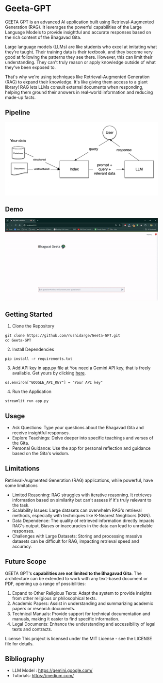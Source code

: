 # Geeta-GPT
GEETA GPT is an advanced AI application built using Retrieval-Augmented Generation (RAG). It leverages the powerful capabilities of the Large Language Models to provide insightful and accurate responses based on the rich content of the Bhagavad Gita.

Large language models (LLMs) are like students who excel at imitating what they're taught. Their training data is their textbook, and they become very good at following the patterns they see there. However, this can limit their understanding. They can't truly reason or apply knowledge outside of what they've been exposed to.

That's why we're using techniques like Retrieval-Augmented Generation (RAG) to expand their knowledge. It's like giving them access to a giant library! RAG lets LLMs consult external documents when responding,  helping them ground their answers in real-world information and reducing made-up facts.

## Pipeline
![Pipeline image](/images/pipeline.png "This is a pipeline image.")

## Demo 
![Demo of GEETA GPT](/images/Geeta_gpt_demo.gif "This is a Demo of app.")

## Getting Started
1. Clone the Repository
```
git clone https://github.com/rushidarge/Geeta-GPT.git
cd Geeta-GPT
```
2. Install Dependencies
```
pip install -r requirements.txt
```
3. Add API key in app.py file at
You need a Gemini API key, that is freely available. Get yours by clicking [here](https://aistudio.google.com/app/apikey).
```
os.environ["GOOGLE_API_KEY"] = "Your API key"
```
4. Run the Application
```
streamlit run app.py
```

## Usage
- Ask Questions: Type your questions about the Bhagavad Gita and receive insightful responses.
- Explore Teachings: Delve deeper into specific teachings and verses of the Gita.
- Personal Guidance: Use the app for personal reflection and guidance based on the Gita's wisdom.

## Limitations
Retrieval-Augmented Generation (RAG) applications, while powerful,  have some limitations
- Limited Reasoning: RAG struggles with iterative reasoning. It retrieves information based on similarity but can't assess if it's truly relevant to the task.
- Scalability Issues:  Large datasets can overwhelm RAG's retrieval methods, especially with techniques like K-Nearest Neighbors (KNN).
- Data Dependence:  The quality of retrieved information directly impacts RAG's output. Biases or inaccuracies in the data can lead to unreliable responses.
- Challenges with Large Datasets:  Storing and processing massive datasets can be difficult for RAG, impacting retrieval speed and accuracy.

## Future Scope
GEETA GPT's <b>capabilities are not limited to the Bhagavad Gita</b>. The architecture can be extended to work with any text-based document or PDF, opening up a range of possibilities:

1. Expand to Other Religious Texts: Adapt the system to provide insights from other religious or philosophical texts.
2. Academic Papers: Assist in understanding and summarizing academic papers or research documents.
3. Technical Manuals: Provide support for technical documentation and manuals, making it easier to find specific information.
4. Legal Documents: Enhance the understanding and accessibility of legal texts and contracts.

License
This project is licensed under the MIT License - see the LICENSE file for details.

## Bibliography
- LLM Model : https://gemini.google.com/
- Tutorials: https://medium.com/

